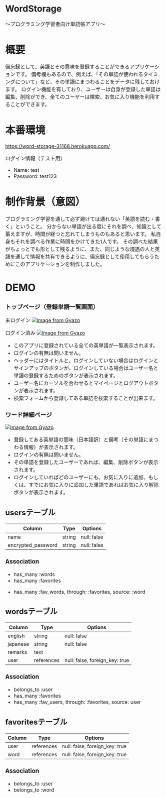 # WordStorage
<font size=3>〜プログラミング学習者向け単語帳アプリ〜<font>

# 概要
備忘録として、英語とその意味を登録することができるアプリケーションです。
備考欄もあるので、例えば、「その単語が使われるタイミングについて」など、その単語にまつわることをデータに残しておけます。
ログイン機能を有しており、ユーザーは自身が登録した単語は編集、削除ができ、全てのユーザーは検索、お気に入り機能を利用することができます。

# 本番環境
https://word-storage-31168.herokuapp.com/

ログイン情報（テスト用）

* Name: test
* Password: test123

# 制作背景（意図）
プログラミング学習を通して必ず避けては通れない「英語を読む・書く」ということ。
分からない単語が出る度にそれを調べ、知識として蓄えますが、時間が経つと忘れてしまうものもあると思います。
私自身もそれを調べる作業に時間をかけてきた1人です。
その調べた結果がちょっとでも形として残るように、また、同じような境遇の人と英語を通して情報を共有できるように、備忘録として使用してもらうためにこのアプリケーションを制作しました。

# DEMO

### トップページ（登録単語一覧画面）
未ログイン
[![Image from Gyazo](https://i.gyazo.com/d9c3f4e6fe815136373c43c9130c9880.jpg)](https://gyazo.com/d9c3f4e6fe815136373c43c9130c9880)

ログイン済み
[![Image from Gyazo](https://i.gyazo.com/2d3ebdb8a9e234d0b26adc250f7a7f8f.jpg)](https://gyazo.com/2d3ebdb8a9e234d0b26adc250f7a7f8f)

* このアプリに登録されている全ての英単語が一覧表示されます。
* ログインの有無は問いません。
* ヘッダーにはタイトルと、ログインしていない場合はログインとサインアップのボタンが、ログインしている場合はユーザー名と単語の登録するためのボタンが表示されます。
* ユーザー名にカーソルを合わせるとマイページとログアウトボタンが表示されます。
* 検索フォームから登録してある単語を検索することが出来ます。

### ワード詳細ページ
[![Image from Gyazo](https://i.gyazo.com/55c855deff81c3a1342ae2263ac468b2.jpg)](https://gyazo.com/55c855deff81c3a1342ae2263ac468b2)

* 登録してある英単語の意味（日本語訳）と備考（その単語にまつわる情報）が表示されます。
* ログインの有無は問いません。
* その単語を登録したユーザーであれば、編集、削除ボタンが表示されます。
* ログインしていればどのユーザーにも、お気に入りに追加、もしくは、すでにお気に入りに追加した単語であればお気に入り解除ボタンが表示されます。

## usersテーブル

| Column             | Type   | Options                        |
| ------------------ | ------ | ------------------------------ |
| name               | string | null: false                    |
| encrypted_password | string | null: false                    |

### Association
- has_many :words
- has_many :favorites
<!-- 既にuserとwordで一対多の関係を作っている為、has_many :postsがある状態
この状態で、お気に入り用のhas_many :wordsを作ろうとすると、名前がまったく同じであるためエラーになってしまう
そのため、お気に入り機能ではpostsではなく別の名前を与えてあげる必要がある -->
<!-- sourceでどのテーブルを参照するのかを指定 -->
- has_many :fav_words, through: :favorites, source: :word

## wordsテーブル

| Column   | Type       | Options                        |
| -------- | ---------- | ------------------------------ |
| english  | string     | null: false                    |
| japanese | string     | null: false                    |
| remarks  | text       |                                |
| user     | references | null: false, foreign_key: true |

### Association
- belongs_to :user
- has_many :favorites
- has_many :fav_users, through: :favorites, source: user

## favoritesテーブル

| Column  | Type       | Options                        |
| ------- | ---------- | ------------------------------ |
| user    | references | null: false, foreign_key: true |
| word    | references | null: false, foreign_key: true |

### Association
- belongs_to :user
- belongs_to :word